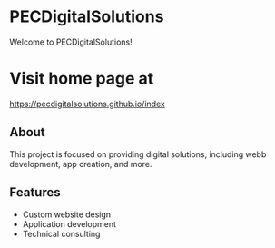 # PECDigitalSolutions

Welcome to PECDigitalSolutions!

# Visit home page at
https://pecdigitalsolutions.github.io/index

## About

This project is focused on providing digital solutions, including webb development, app creation, and more.

## Features

- Custom website design
- Application development
- Technical consulting
